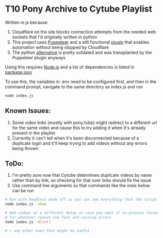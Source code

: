 # T10 Pony Archive to Cytube Playlist

Written in js because:
1. Cloudflare on the site blocks connection attempts from the needed web sockets that I'd originally written in python
2. This project uses [Puppeteer](https://github.com/puppeteer/puppeteer) and a still functional [plugin](https://github.com/berstend/puppeteer-extra) that enables automation without being stopped by Cloudflare
3. The python [alternative](https://github.com/MeiK2333/pyppeteer_stealth) is pretty outdated and was transplanted by the Puppeteer plugin anyways

Using this requires [Node.js](https://nodejs.org/en) and a list of dependencies is listed in [package.json](https://github.com/Brambles-cat/ArchiveToCytube/blob/main/package.json)

To use this, the variables in .env need to be configured first, and then in the command prompt, navigate to the same directory as index.js and run
```bash
node index.js
```

## Known Issues:
1. Some video links (mostly with pony.tube) might redirect to a different url for the same video and cause this to try adding it when it's already present in the playlist
2. Currently it can't tell when it's been disconnected because of a duplicate login and it'll keep trying to add videos without any errors being thrown

## ToDo:
1. I'm pretty sure now that Cytube determines duplicate videos by name rather than by link, so checking for that over links should fix the issue
2. Use command line arguments so that commands like the ones below can be run
```bash
# Run with headless mode off so you can see everything that the script might be doing right/wrong
node index.js -show

# Add videos at a different delay in case you want it to process faster or if the default one is
# for whatever reason too fast and causing errors
node index.js -d[int]

# + any other ones that might be useful
```
